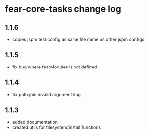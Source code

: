 # fear-core-tasks change log

## 1.1.6

- copies jspm test config as same file name as other jspm configs

## 1.1.5

- fix bug where fearModules is not defined

## 1.1.4

- fix path.join invalid argument bug

## 1.1.3

- added documentation
- created utils for filesystem/install functions